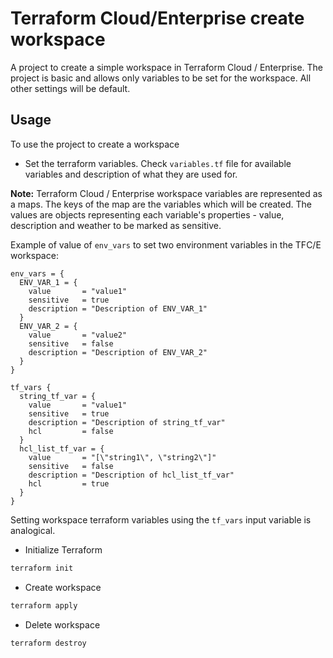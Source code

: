 # Terraform Cloud/Enterprise create workspace

A project to create a simple workspace in Terraform Cloud / Enterprise. The project is basic and allows only variables to be set for the workspace. All other settings will be default.

## Usage

To use the project to create a workspace

- Set the terraform variables. Check `variables.tf` file for available variables and description of what they are used for.

**Note:** Terraform Cloud / Enterprise workspace variables are represented as a maps. The keys of the map are the variables which will be created. The values are objects representing each variable's properties - value, description and weather to be marked as sensitive.

Example of value of `env_vars` to set two environment variables in the TFC/E workspace:

```hcl
env_vars = {
  ENV_VAR_1 = {
    value       = "value1"
    sensitive   = true
    description = "Description of ENV_VAR_1"
  }
  ENV_VAR_2 = {
    value       = "value2"
    sensitive   = false
    description = "Description of ENV_VAR_2"
  }
}

tf_vars {
  string_tf_var = {
    value       = "value1"
    sensitive   = true
    description = "Description of string_tf_var"
    hcl         = false
  }
  hcl_list_tf_var = {
    value       = "[\"string1\", \"string2\"]"
    sensitive   = false
    description = "Description of hcl_list_tf_var"
    hcl         = true
  }
}
```

Setting workspace terraform variables using the `tf_vars` input variable is analogical.

- Initialize Terraform

```bash
terraform init
```

- Create workspace

```bash
terraform apply
```

- Delete workspace

```bash
terraform destroy
```
